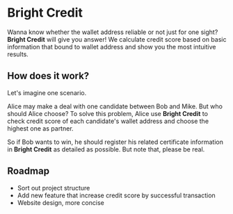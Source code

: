 # Bright Credit

Wanna know whether the wallet address reliable or not just for one sight? **Bright Credit** will give you answer!
We calculate credit score based on basic information that bound to wallet address and show you the most intuitive results.

## How does it work?

Let's imagine one scenario.

Alice may make a deal with one candidate between Bob and Mike. But who should Alice choose?
To solve this problem, Alice use **Bright Credit** to check credit score of each candidate's wallet address and choose the highest one as partner.

So if Bob wants to win, he should register his related certificate information in **Bright Credit** as detailed as possible.
But note that, please be real.

## Roadmap

- Sort out project structure
- Add new feature that increase credit score by successful transaction
- Website design, more concise
